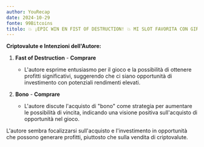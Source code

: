 ```yaml
---
author: YouRecap
date: 2024-10-29
fonte: 99Bitcoins
titolo: 💥 ¡EPIC WIN EN FIST OF DESTRUCTION! 💥 MI SLOT FAVORITA CON GIROS GRATIS Y MEGA PAGOS 💰
---
```


**Criptovalute e Intenzioni dell'Autore:**

1. **Fast of Destruction** - **Comprare**
   - L'autore esprime entusiasmo per il gioco e la possibilità di ottenere profitti significativi, suggerendo che ci siano opportunità di investimento con potenziali rendimenti elevati.

2. **Bono** - **Comprare**
   - L'autore discute l'acquisto di "bono" come strategia per aumentare le possibilità di vincita, indicando una visione positiva sull'acquisto di opportunità nel gioco.

L'autore sembra focalizzarsi sull'acquisto e l'investimento in opportunità che possono generare profitti, piuttosto che sulla vendita di criptovalute.
